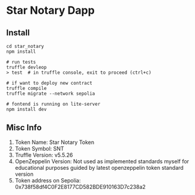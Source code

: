 # Star Notary Dapp

## Install

```
cd star_notary
npm install 

# run tests
truffle devleop
> test  # in truffle console, exit to proceed (ctrl+c) 

# if want to deploy new contract
truffle compile
truffle migrate --network sepolia 

# fontend is running on lite-server 
npm install dev
```

## Misc Info

1. Token Name: Star Notary Token
2. Token Symbol: SNT
3. Truffle Version: v5.5.26
4. OpenZeppelin Version: Not used as implemented standards myself for educational purposes guided by latest openzeppelin token standard version
5. Token address on Sepolia: 0x738f58df4C0F2E8177CD582BDE910163D7c238a2

